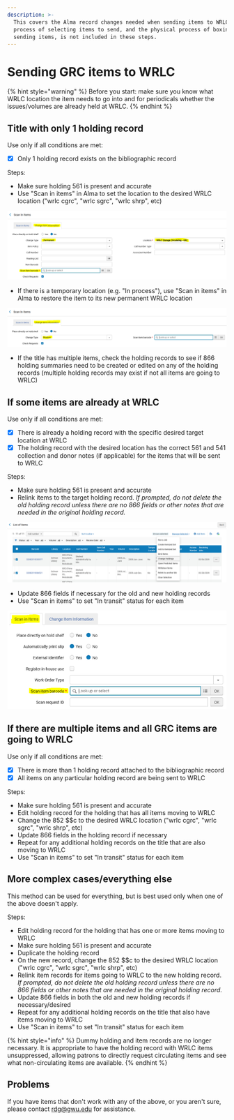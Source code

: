 ```yaml
---
description: >-
  This covers the Alma record changes needed when sending items to WRLC. The
  process of selecting items to send, and the physical process of boxing and
  sending items, is not included in these steps.
---
```


# Sending GRC items to WRLC

{% hint style="warning" %}
Before you start: make sure you know what WRLC location the item needs to go into and for periodicals whether the issues/volumes are already held at WRLC.
{% endhint %}

## Title with only 1 holding record

Use only if all conditions are met:

* [x] Only 1 holding record exists on the bibliographic record

Steps:

* Make sure holding 561 is present and accurate
* Use "Scan in items" in Alma to set the location to the desired WRLC location ("wrlc cgrc", "wrlc sgrc", "wrlc shrp", etc)

![](<../../.gitbook/assets/image (3).png>)

* If there is a temporary location (e.g. "In process"), use "Scan in items" in Alma to restore the item to its new permanent WRLC location

![](<../../.gitbook/assets/image (8).png>)

* If the title has multiple items, check the holding records to see if 866 holding summaries need to be created or edited on any of the holding records (multiple holding records may exist if not all items are going to WRLC)

## If some items are already at WRLC

Use only if all conditions are met:

* [x] There is already a holding record with the specific desired target location at WRLC
* [x] The holding record with the desired location has the correct 561 and 541 collection and donor notes (if applicable) for the items that will be sent to WRLC

Steps:

* Make sure holding 561 is present and accurate
* Relink items to the target holding record. _If prompted, do not delete the old holding record unless there are no 866 fields or other notes that are needed in the original holding record._

![](<../../.gitbook/assets/image (9).png>)

* Update 866 fields if necessary for the old and new holding records
* Use "Scan in items" to set "In transit" status for each item

![](<../../.gitbook/assets/image (2).png>)

## If there are multiple items and all GRC items are going to WRLC

Use only if all conditions are met:

* [x] There is more than 1 holding record attached to the bibliographic record
* [x] All items on any particular holding record are being sent to WRLC

Steps:

* Make sure holding 561 is present and accurate
* Edit holding record for the holding that has all items moving to WRLC
* Change the 852 \$$c to the desired WRLC location ("wrlc cgrc", "wrlc sgrc", "wrlc shrp", etc)
* Update 866 fields in the holding record if necessary
* Repeat for any additional holding records on the title that are also moving to WRLC
* Use "Scan in items" to set "In transit" status for each item

## More complex cases/everything else

This method can be used for everything, but is best used only when one of the above doesn't apply.

Steps:

* Edit holding record for the holding that has one or more items moving to WRLC
* Make sure holding 561 is present and accurate
* Duplicate the holding record
* On the new record, change the 852 \$$c to the desired WRLC location ("wrlc cgrc", "wrlc sgrc", "wrlc shrp", etc)
* Relink item records for items going to WRLC to the new holding record. _If prompted, do not delete the old holding record unless there are no 866 fields or other notes that are needed in the original holding record._
* Update 866 fields in both the old and new holding records if necessary/desired
* Repeat for any additional holding records on the title that also have items moving to WRLC
* Use "Scan in items" to set "In transit" status for each item

{% hint style="info" %}
Dummy holding and item records are no longer necessary. It is appropriate to have the holding record with WRLC items unsuppressed, allowing patrons to directly request circulating items and see what non-circulating items are available.
{% endhint %}

## Problems

If you have items that don't work with any of the above, or you aren't sure, please contact [rdg@gwu.edu](mailto:rdg@gwu.edu) for assistance.

